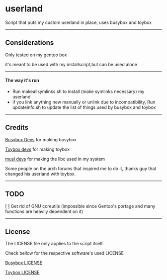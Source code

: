# userland

Script that puts my custom userland in place, uses busybox and toybox

---

## Considerations

Only tested on my gentoo box

it's meant to be used with my installscript,but can be used alone

---

#### The way it's run

- Run makeallsymlinks.sh to install (make symlinks necessary) my userland
- if you link anything new manually or unlink due to incompatibility, Run updateinfo.sh to update the list of things used by busybox and toybox

---

## Credits

[Busybox Devs](https://busybox.net/) for making busybox

[Toybox devs](http://landley.net/toybox/) for making toybox

[musl devs](https://www.musl-libc.org/) for making the libc used in my system

Some people on the arch forums that inspired me to do it, thanks guy that changed his userland with toybox.

---

## TODO

[ ] Get rid of GNU coreutils (impossible since Gentoo's portage and many functions are heavily dependent on it)

---

## License

The LICENSE file only applies to the script itself.

Check bellow for the respective software's used LICENSE

[Busybox LICENSE](https://busybox.net/license.html)

[Toybox LICENSE](http://landley.net/toybox/license.html)
